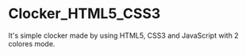 # Clocker_HTML5_CSS3
It's simple clocker made by using HTML5, CSS3 and JavaScript with 2 colores mode.
